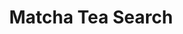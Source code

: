 ---
slug: "/matcha-tea-search-home"
title: "Matcha Tea Search"
descriptionMain: "Find local Matcha using Yelps Graphql API and Google Maps"
descriptionSecondary: "An application made to locate nearby Matcha, users are able to search up to a 25 mile radius and display 25 business results, each result gives the ability for step-by-step directions using Google Maps URL"
---